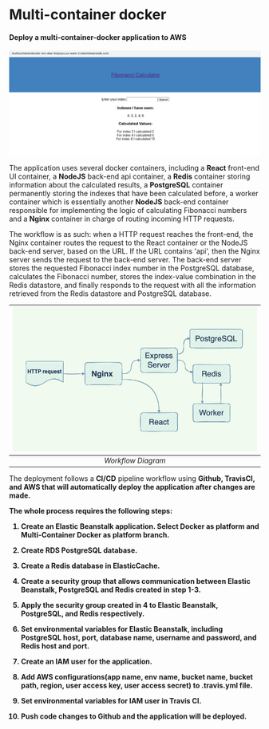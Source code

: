 # Multi-container docker

#### Deploy a multi-container-docker application to AWS
![application](./screenshots/application.png "application")

The application uses several docker containers, including a <strong>React</strong> front-end UI container, a <strong>NodeJS</strong> back-end api container, a <strong>Redis</strong> container storing information about the calculated results, a <strong>PostgreSQL</strong> container permanently storing the indexes that have been calculated before, a worker container which is essentially another <strong>NodeJS</strong> back-end container responsible for implementing the logic of calculating Fibonacci numbers and a <strong>Nginx</strong> container in charge of routing incoming HTTP requests.

The workflow is as such: when a HTTP request reaches the front-end, the Nginx container routes the request to the React container or the NodeJS back-end server, based on the URL. If the URL contains 'api', then the Nginx server sends the request to the back-end server. The back-end server stores the requested Fibonacci index number in the PostgreSQL database, calculates the Fibonacci number, stores the index-value combination in the Redis datastore, and finally responds to the request with all the information retrieved from the Redis datastore and PostgreSQL database.

|![workflow](./screenshots/workflow.png "workflow") |
|:--:|
| *Workflow Diagram*|

The deployment follows a <strong>CI/CD</strong> pipeline workflow using <strong>Github<strong>, <strong>TravisCI<strong>, and <strong>AWS</strong> that will automatically deploy the application after changes are made.


The whole process requires the following steps:

1. Create an Elastic Beanstalk application. Select Docker as platform and Multi-Container Docker as platform branch.

2. Create RDS PostgreSQL database.

3. Create a Redis database in ElasticCache.

4. Create a security group that allows communication between Elastic Beanstalk, PostgreSQL and Redis created in step 1-3.

5. Apply the security group created in 4 to Elastic Beanstalk, PostgreSQL, and Redis respectively.

6. Set environmental variables for Elastic Beanstalk, including PostgreSQL host, port, database name, username and password, and Redis host and port.  

7. Create an IAM user for the application.

8. Add AWS configurations(app name, env name, bucket name, bucket path, region, user access key, user access secret) to .travis.yml file.

9. Set environmental variables for IAM user in Travis CI.

10. Push code changes to Github and the application will be deployed.
